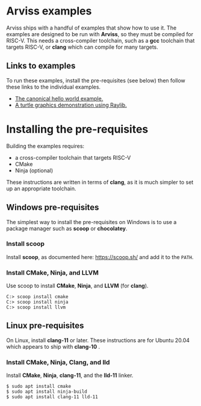 # Arviss examples

Arviss ships with a handful of examples that show how to use it. The examples are designed to be run with
**Arviss**, so they must be compiled for RISC-V. This needs a cross-compiler toolchain, such as a **gcc** toolchain that
targets RISC-V, or **clang** which can compile for many targets.

## Links to examples

To run these examples, install the pre-requisites (see below) then follow these links to the individual examples.

- [The canonical hello world example.](hello_world/arviss/README.md)
- [A turtle graphics demonstration using Raylib.](turtles/arviss/README.md)

# Installing the pre-requisites

Building the examples requires:

- a cross-compiler toolchain that targets RISC-V
- CMake
- Ninja (optional)

These instructions are written in terms of **clang**, as it is much simpler to set up an appropriate toolchain.

## Windows pre-requisites

The simplest way to install the pre-requisites on Windows is to use a package manager such as **scoop** or
**chocolatey**.

### Install scoop

Install **scoop**, as documented here: https://scoop.sh/ and add it to the `PATH`.

### Install CMake, Ninja, and LLVM

Use scoop to install **CMake**, **Ninja**, and **LLVM** (for **clang**).

```
C:> scoop install cmake
C:> scoop install ninja
C:> scoop install llvm
```

## Linux pre-requisites

On Linux, install **clang-11** or later. These instructions are for Ubuntu 20.04 which appears to ship with **clang-10**
.

### Install CMake, Ninja, Clang, and lld

Install **CMake**, **Ninja**, **clang-11**, and the **lld-11** linker.

```shell
$ sudo apt install cmake
$ sudo apt install ninja-build
$ sudo apt install clang-11 lld-11
```
